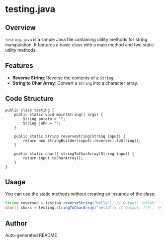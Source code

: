 # testing.java

## Overview
`testing.java` is a simple Java file containing utility methods for string manipulation. It features a basic class with a main method and two static utility methods.

## Features
- **Reverse String**: Reverse the contents of a `String`.
- **String to Char Array**: Convert a `String` into a character array.

## Code Structure
```
public class testing {
    public static void main(String[] args) {
        String potato = "";
        String john = "";
    }

    public static String reverseString(String input) {
        return new StringBuilder(input).reverse().toString();
    }

    public static char[] stringToCharArray(String input) {
        return input.toCharArray();
    }
}
```

## Usage
You can use the static methods without creating an instance of the class:
```java
String reversed = testing.reverseString("hello"); // Output: "olleh"
char[] chars = testing.stringToCharArray("hello"); // Output: ['h', 'e', 'l', 'l', 'o']
```

## Author
Auto-generated README
